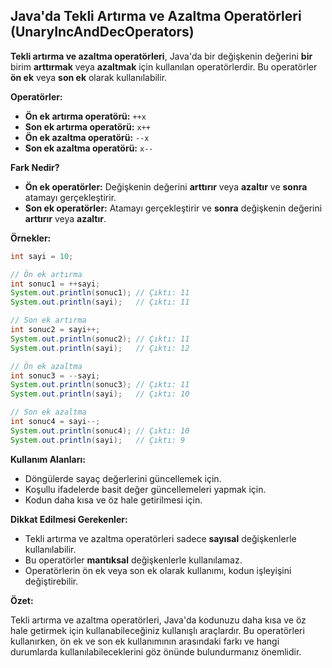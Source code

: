 ## Java'da Tekli Artırma ve Azaltma Operatörleri (UnaryIncAndDecOperators)

**Tekli artırma ve azaltma operatörleri**, Java'da bir değişkenin değerini **bir** birim **arttırmak** veya **azaltmak** için kullanılan operatörlerdir. Bu operatörler **ön ek** veya **son ek** olarak kullanılabilir.

**Operatörler:**

* **Ön ek artırma operatörü:** `++x`
* **Son ek artırma operatörü:** `x++`
* **Ön ek azaltma operatörü:** `--x`
* **Son ek azaltma operatörü:** `x--`

**Fark Nedir?**

* **Ön ek operatörler:** Değişkenin değerini **arttırır** veya **azaltır** ve **sonra** atamayı gerçekleştirir.
* **Son ek operatörler:** Atamayı gerçekleştirir ve **sonra** değişkenin değerini **arttırır** veya **azaltır**.

**Örnekler:**

```java
int sayi = 10;

// Ön ek artırma
int sonuc1 = ++sayi;
System.out.println(sonuc1); // Çıktı: 11
System.out.println(sayi);   // Çıktı: 11

// Son ek artırma
int sonuc2 = sayi++;
System.out.println(sonuc2); // Çıktı: 11
System.out.println(sayi);   // Çıktı: 12

// Ön ek azaltma
int sonuc3 = --sayi;
System.out.println(sonuc3); // Çıktı: 11
System.out.println(sayi);   // Çıktı: 10

// Son ek azaltma
int sonuc4 = sayi--;
System.out.println(sonuc4); // Çıktı: 10
System.out.println(sayi);   // Çıktı: 9
```

**Kullanım Alanları:**

* Döngülerde sayaç değerlerini güncellemek için.
* Koşullu ifadelerde basit değer güncellemeleri yapmak için.
* Kodun daha kısa ve öz hale getirilmesi için.

**Dikkat Edilmesi Gerekenler:**

* Tekli artırma ve azaltma operatörleri sadece **sayısal** değişkenlerle kullanılabilir.
* Bu operatörler **mantıksal** değişkenlerle kullanılamaz.
* Operatörlerin ön ek veya son ek olarak kullanımı, kodun işleyişini değiştirebilir.

**Özet:**

Tekli artırma ve azaltma operatörleri, Java'da kodunuzu daha kısa ve öz hale getirmek için kullanabileceğiniz kullanışlı araçlardır. Bu operatörleri kullanırken, ön ek ve son ek kullanımının arasındaki farkı ve hangi durumlarda kullanılabileceklerini göz önünde bulundurmanız önemlidir.
